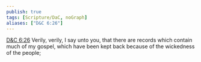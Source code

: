 ```yaml
---
publish: true
tags: [Scripture/DaC, noGraph]
aliases: ["D&C 6:26"]
---
```

[D&C 6:26](https://churchofjesuschrist.org/study/scriptures/dc-testament/dc/6?lang=eng&id=p26#p26) Verily, verily, I say unto you, that there are records which contain much of my gospel, which have been kept back because of the wickedness of the people;
